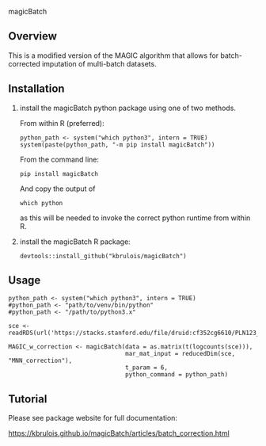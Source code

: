 magicBatch

## Overview

This is a modified version of the MAGIC algorithm that allows for batch-corrected imputation of multi-batch datasets.

## Installation

1) install the magicBatch python package using one of two methods. 

	From within R (preferred):

	```{r, eval=FALSE, message=FALSE, warning=FALSE, results = 'hide'}
	python_path <- system("which python3", intern = TRUE)
	system(paste(python_path, "-m pip install magicBatch"))
	```

	From the command line:

	```{}
	pip install magicBatch
	```
	And copy the output of

	```{}
	which python
	```
	as this will be needed to invoke the correct python runtime from within R.

2) install the magicBatch R package:

	```{r, eval=FALSE, message=FALSE, warning=FALSE, results = 'hide'}
	devtools::install_github("kbrulois/magicBatch")
	```

## Usage

```{r, eval=FALSE, message=FALSE, warning=FALSE, results = 'hide'}
python_path <- system("which python3", intern = TRUE) 
#python_path <- "path/to/venv/bin/python"
#python_path <- "/path/to/python3.x"

sce <- readRDS(url('https://stacks.stanford.edu/file/druid:cf352cg6610/PLN123_SCE.rds'))

MAGIC_w_correction <- magicBatch(data = as.matrix(t(logcounts(sce))), 
                                 mar_mat_input = reducedDim(sce, "MNN_correction"),
                                 t_param = 6, 
                                 python_command = python_path)
```

## Tutorial

Please see package website for full documentation:

https://kbrulois.github.io/magicBatch/articles/batch_correction.html

